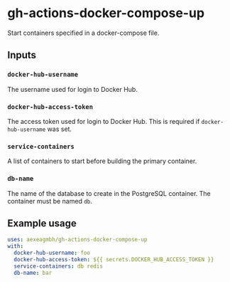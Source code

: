 # gh-actions-docker-compose-up

Start containers specified in a docker-compose file.


## Inputs

### `docker-hub-username`

The username used for login to Docker Hub.

### `docker-hub-access-token`

The access token used for login to Docker Hub.  This is required if
`docker-hub-username` was set.

### `service-containers`

A list of containers to start before building the primary container.

### `db-name`

The name of the database to create in the PostgreSQL container.  The
container must be named `db`.


## Example usage

```yaml
uses: aexeagmbh/gh-actions-docker-compose-up
with:
  docker-hub-username: foo
  docker-hub-access-token: ${{ secrets.DOCKER_HUB_ACCESS_TOKEN }}
  service-containers: db redis
  db-name: bar
```
